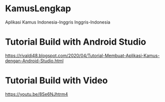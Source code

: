# KamusLengkap
Aplikasi Kamus Indonesia-Inggris Inggris-Indonesia

# Tutorial Build with Android Studio
https://rivaldi48.blogspot.com/2020/04/Tutorial-Membuat-Aplikasi-Kamus-dengan-Android-Studio.html

# Tutorial Build with Video
https://youtu.be/8Se6NJhtrm4
